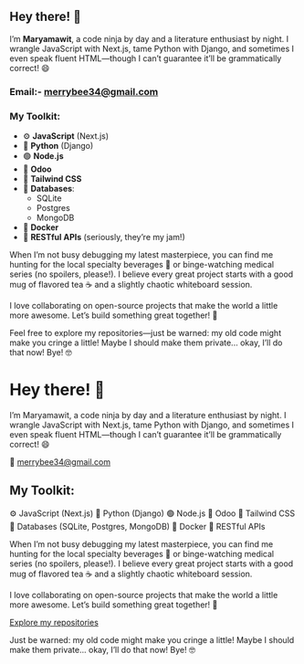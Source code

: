 ## Hey there! 👋
I’m **Maryamawit**, a code ninja by day and a literature enthusiast by night. I wrangle JavaScript with Next.js, tame Python with Django, and sometimes I even speak fluent HTML—though I can’t guarantee it’ll be grammatically correct! 😄

### Email:- merrybee34@gmail.com

### My Toolkit:
- ⚙️ **JavaScript** (Next.js)  
- 🐍 **Python** (Django)  
- 🟢 **Node.js**  
- 🐍 **Odoo**  
- 🎨 **Tailwind CSS**  
- 💾 **Databases**:  
  - SQLite  
  - Postgres  
  - MongoDB  
- 🐳 **Docker**  
- 🔗 **RESTful APIs** (seriously, they’re my jam!)

When I’m not busy debugging my latest masterpiece, you can find me hunting for the local specialty beverages 🍹 or binge-watching medical series (no spoilers, please!). I believe every great project starts with a good mug of flavored tea ☕ and a slightly chaotic whiteboard session.

I love collaborating on open-source projects that make the world a little more awesome. Let’s build something great together! 🚀

Feel free to explore my repositories—just be warned: my old code might make you cringe a little! Maybe I should make them private... okay, I’ll do that now! Bye! 🤓

<div class="bg-gradient-to-r from-teal-500 to-indigo-500 text-white p-6 rounded-xl shadow-lg max-w-3xl mx-auto">
  <h1 class="text-4xl font-bold text-center mb-4 animate__animated animate__fadeIn">Hey there! 👋</h1>

  <p class="text-center text-xl mb-6 animate__animated animate__fadeIn animate__delay-1s">
    I’m <span class="font-semibold text-pink-200">Maryamawit</span>, a code ninja by day and a literature enthusiast by night. 
    I wrangle JavaScript with Next.js, tame Python with Django, and sometimes I even speak fluent HTML—though I can’t guarantee it’ll be grammatically correct! 😄
  </p>

  <div class="text-center mb-6">
    <p class="text-lg">📧 <a href="mailto:merrybee34@gmail.com" class="text-pink-200 hover:underline">merrybee34@gmail.com</a></p>
  </div>

  <h2 class="text-2xl font-semibold text-center mb-4 animate__animated animate__fadeIn animate__delay-2s">My Toolkit:</h2>

  <div class="grid grid-cols-2 md:grid-cols-3 gap-4 text-center animate__animated animate__fadeIn animate__delay-3s">
    <span class="text-xl">⚙️ <span class="font-semibold">JavaScript (Next.js)</span></span>
    <span class="text-xl">🐍 <span class="font-semibold">Python (Django)</span></span>
    <span class="text-xl">🟢 <span class="font-semibold">Node.js</span></span>
    <span class="text-xl">🐍 <span class="font-semibold">Odoo</span></span>
    <span class="text-xl">🎨 <span class="font-semibold">Tailwind CSS</span></span>
    <span class="text-xl">💾 <span class="font-semibold">Databases</span> (SQLite, Postgres, MongoDB)</span>
    <span class="text-xl">🐳 <span class="font-semibold">Docker</span></span>
    <span class="text-xl">🔗 <span class="font-semibold">RESTful APIs</span></span>
  </div>

  <p class="text-center mt-6 text-lg animate__animated animate__fadeIn animate__delay-4s">
    When I’m not busy debugging my latest masterpiece, you can find me hunting for the local specialty beverages 🍹 or binge-watching medical series (no spoilers, please!). 
    I believe every great project starts with a good mug of flavored tea ☕ and a slightly chaotic whiteboard session.
  </p>

  <p class="text-center mt-6 text-lg animate__animated animate__fadeIn animate__delay-5s">
    I love collaborating on open-source projects that make the world a little more awesome. Let’s build something great together! 🚀
  </p>

  <div class="text-center mt-8">
    <a href="#repositories" class="inline-block bg-pink-500 text-white px-6 py-2 rounded-lg text-lg hover:bg-pink-600 transition-transform transform hover:scale-105">
      Explore my repositories
    </a>
  </div>

  <p class="text-center mt-4 text-lg text-gray-200">
    Just be warned: my old code might make you cringe a little! Maybe I should make them private... okay, I’ll do that now! Bye! 🤓
  </p>
</div>


<!--
**Mariamawitseifu/mariamawitseifu** is a ✨ _special_ ✨ repository because its `README.md` (this file) appears on your GitHub profile.

Here are some ideas to get you started:

- 🔭 I’m currently working on ...
- 🌱 I’m currently learning ...
- 👯 I’m looking to collaborate on ...
- 🤔 I’m looking for help with ...
- 💬 Ask me about ...
- 📫 How to reach me: ...
- 😄 Pronouns: ...
- ⚡ Fun fact: ...
-->
